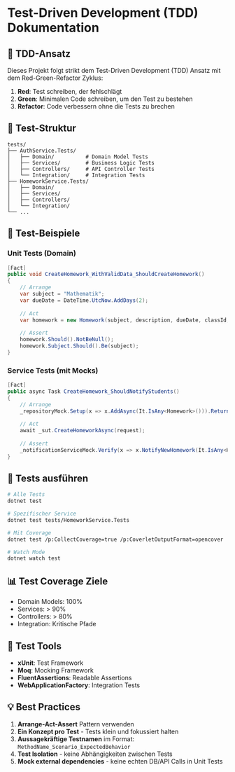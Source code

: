 # Test-Driven Development (TDD) Dokumentation

## 🧪 TDD-Ansatz

Dieses Projekt folgt strikt dem Test-Driven Development (TDD) Ansatz mit dem Red-Green-Refactor Zyklus:

1. **Red**: Test schreiben, der fehlschlägt
2. **Green**: Minimalen Code schreiben, um den Test zu bestehen
3. **Refactor**: Code verbessern ohne die Tests zu brechen

## 📁 Test-Struktur

```
tests/
├── AuthService.Tests/
│   ├── Domain/          # Domain Model Tests
│   ├── Services/        # Business Logic Tests
│   ├── Controllers/     # API Controller Tests
│   └── Integration/     # Integration Tests
├── HomeworkService.Tests/
│   ├── Domain/
│   ├── Services/
│   ├── Controllers/
│   └── Integration/
└── ...
```

## 🧪 Test-Beispiele

### Unit Tests (Domain)
```csharp
[Fact]
public void CreateHomework_WithValidData_ShouldCreateHomework()
{
    // Arrange
    var subject = "Mathematik";
    var dueDate = DateTime.UtcNow.AddDays(2);
    
    // Act
    var homework = new Homework(subject, description, dueDate, classId, teacherId);
    
    // Assert
    homework.Should().NotBeNull();
    homework.Subject.Should().Be(subject);
}
```

### Service Tests (mit Mocks)
```csharp
[Fact]
public async Task CreateHomework_ShouldNotifyStudents()
{
    // Arrange
    _repositoryMock.Setup(x => x.AddAsync(It.IsAny<Homework>())).ReturnsAsync(homework);
    
    // Act
    await _sut.CreateHomeworkAsync(request);
    
    // Assert
    _notificationServiceMock.Verify(x => x.NotifyNewHomework(It.IsAny<Homework>()), Times.Once);
}
```

## 🏃 Tests ausführen

```bash
# Alle Tests
dotnet test

# Spezifischer Service
dotnet test tests/HomeworkService.Tests

# Mit Coverage
dotnet test /p:CollectCoverage=true /p:CoverletOutputFormat=opencover

# Watch Mode
dotnet watch test
```

## 📊 Test Coverage Ziele

- Domain Models: 100%
- Services: > 90%
- Controllers: > 80%
- Integration: Kritische Pfade

## 🔧 Test Tools

- **xUnit**: Test Framework
- **Moq**: Mocking Framework
- **FluentAssertions**: Readable Assertions
- **WebApplicationFactory**: Integration Tests

## 💡 Best Practices

1. **Arrange-Act-Assert** Pattern verwenden
2. **Ein Konzept pro Test** - Tests klein und fokussiert halten
3. **Aussagekräftige Testnamen** im Format: `MethodName_Scenario_ExpectedBehavior`
4. **Test Isolation** - keine Abhängigkeiten zwischen Tests
5. **Mock external dependencies** - keine echten DB/API Calls in Unit Tests
